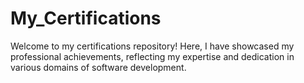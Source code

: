 # My_Certifications
Welcome to my certifications repository! Here, I have showcased my professional achievements, reflecting my expertise and dedication in various domains of software development.
